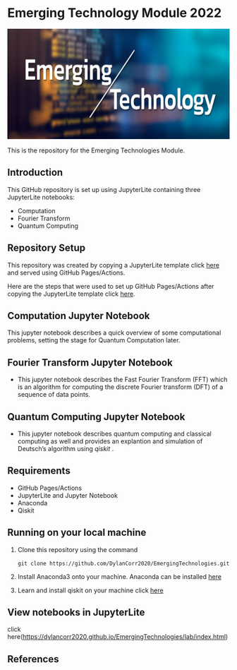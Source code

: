 # Emerging Technology Module 2022

<img src="EmergingTechnologyBanner.PNG" width = "700" height = "250"></img>

This is the repository for the Emerging Technologies Module.
<br>

## Introduction

This GitHub repository is set up using JupyterLite containing three JupyterLite notebooks:

- Computation
- Fourier Transform
- Quantum Computing
  <br>

## Repository Setup

This repository was created by copying a JupyterLite template click [here](https://github.com/jupyterlite/demo) and served using GitHub Pages/Actions.
<br>

Here are the steps that were used to set up GitHub Pages/Actions after copying the JupyterLite template click [here](https://jupyterlite.readthedocs.io/en/latest/quickstart/deploy.html).

## Computation Jupyter Notebook

This jupyter notebook describes a quick overview of some computational problems, setting the stage for Quantum Computation later.

## Fourier Transform Jupyter Notebook

- This jupyter notebook describes the Fast Fourier Transform (FFT)
  which is an algorithm for computing the discrete Fourier transform (DFT) of a sequence of data points.

## Quantum Computing Jupyter Notebook

- This jupyter notebook describes quantum computing and classical
  computing as well and provides an explantion and simulation of Deutsch’s algorithm using <i> qiskit </i>.

## Requirements

- GitHub Pages/Actions
- JupyterLite and Jupyter Notebook
- Anaconda
- Qiskit

## Running on your local machine

<ol>
<li>Clone this repository using the command  
  
```
git clone https://github.com/DylanCorr2020/EmergingTechnologies.git
```
 </li>
<li>
  
  Install Anaconda3 onto your machine. Anaconda can be installed 
  [here](https://www.anaconda.com/products/individual#linux)
  
</li>

<li>
  
  Learn and install qiskit on your machine click [here](https://www.anaconda.com/products/individual#linux)
  
</li>

</ol>

## View notebooks in JupyterLite

click here(https://dylancorr2020.github.io/EmergingTechnologies/lab/index.html)

## References
